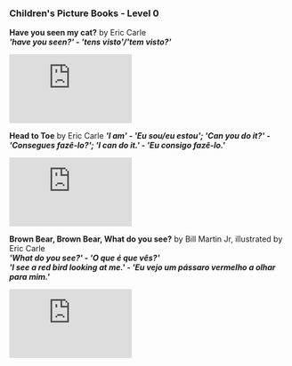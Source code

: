 ### Children's Picture Books - Level 0  

**Have you seen my cat?** by Eric Carle  
***'have you seen?' - 'tens visto'/'tem visto?'***  
<iframe width="220" height="124" src="https://www.youtube.com/embed/PjpcSXjR-qg" title="YouTube video player" frameborder="0" allow="accelerometer; autoplay; clipboard-write; encrypted-media; gyroscope; picture-in-picture; web-share" allowfullscreen></iframe>  

**Head to Toe** by Eric Carle
***'I am' - 'Eu sou/eu estou'; 'Can you do it?' - 'Consegues fazê-lo?'; 'I can do it.' - 'Eu consigo fazê-lo.'***
<iframe width="220" height="124" src="https://www.youtube.com/embed/fOIx72g0UdA" title="YouTube video player" frameborder="0" allow="accelerometer; autoplay; clipboard-write; encrypted-media; gyroscope; picture-in-picture; web-share" allowfullscreen></iframe>  

**Brown Bear, Brown Bear, What do you see?** by Bill Martin Jr, illustrated by Eric Carle  
***'What do you see?' - 'O que é que vês?'***  
***'I see a red bird looking at me.' - 'Eu vejo um pássaro vermelho a olhar para mim.'***  
<iframe width="220" height="124" src="https://www.youtube.com/embed/pdHCYgO9zh8" title="YouTube video player" frameborder="0" allow="accelerometer; autoplay; clipboard-write; encrypted-media; gyroscope; picture-in-picture; web-share" allowfullscreen></iframe>  

